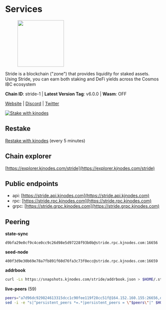 # Services

<figure><img src="https://raw.githubusercontent.com/kj89/testnet_manuals/main/pingpub/logos/stride.png" width="150" alt=""><figcaption></figcaption></figure>

Stride is a blockchain ("zone") that provides liquidity for staked assets.  Using Stride, you can earn both staking and DeFi yields across the Cosmos IBC ecosystem

**Chain ID**: stride-1 | **Latest Version Tag**: v6.0.0 | **Wasm**: OFF

[Website](https://stride.zone) | [Discord](https://discord.gg/mzQZ8dAE7u) | [Twitter](https://twitter.com/stride_zone)

[![Stake with kjnodes](https://i.ibb.co/cr44Q8j/button-stake-with-kjnodes.png)](https://restake.app/stride/stridevaloper1j8gkhtllnp252l6g6zwzea30e7pvzqttr9768n)

## Restake

[Restake with kjnodes](https://restake.app/stride/stridevaloper1j8gkhtllnp252l6g6zwzea30e7pvzqttr9768n) (every 5 minutes)
## Chain explorer
[https://explorer.kjnodes.com/stride](https://explorer.kjnodes.com/stride)

## Public endpoints

* api: [https://stride.api.kjnodes.com](https://stride.api.kjnodes.com)
* rpc: [https://stride.rpc.kjnodes.com](https://stride.rpc.kjnodes.com)
* grpc: [https://stride.grpc.kjnodes.com](https://stride.grpc.kjnodes.com)

## Peering

**state-sync**

```text
d9bfa29e0cf9c4ce0cc9c26d98e5d97228f93b0b@stride.rpc.kjnodes.com:16656
```

**seed-node**

```text
400f3d9e30b69e78a7fb891f60d76fa3c73f0ecc@stride.rpc.kjnodes.com:16659
```

**addrbook**
```bash
curl -Ls https://snapshots.kjnodes.com/stride/addrbook.json > $HOME/.stride/config/addrbook.json
```

**live-peers** (59)
```bash
peers="a7d96dc929824613315dcc1c90fee119f28cc51f@164.152.160.155:26656,d9bfa29e0cf9c4ce0cc9c26d98e5d97228f93b0b@65.109.88.38:16656,a69704ad35dea3df36a169a823203bb1fec26f83@65.109.82.106:16656,e1b058e5cfa2b836ddaa496b10911da62dcf182e@138.201.8.248:26656,a77173bc4f4171fec0ac56b37c18e0ba6e5f80a4@65.108.226.44:31656,fb24bc1de8c563e822897fba89bf150c602f3123@198.244.178.213:26656,2254e6968e5c7ebc98ef5b79b388502fa44e10e1@5.161.134.44:26656,f8e2f80a8c58e6f53cc4940f5f1eac55c9067480@35.213.184.121:26656,463b1dc6903455575079572fb23407be586f2a4b@185.16.39.37:26656,55c973717001f333c6a1e9e0e19df0deea76e6ad@65.108.137.37:26656,ea6a7b2f366bc343f0670f1673fd86001dd08eb0@65.108.122.246:26636,9ee75491e354965d8bfd8434aa093f8613bc1dce@65.108.238.103:12256,0198f6d3ebe7bed4d176558a2ce8d341531f3e7b@74.80.183.130:26653,e726816f42831689eab9378d5d577f1d06d25716@176.9.188.21:26656,ed857708c330334e1e62751470d6ecddf0397459@65.109.69.59:12256,df1d522512419a563615ed3708abf928f0fc5080@137.184.134.126:26656,5383a21cf2d5e513aea2c3e430133f31aa2e5d00@138.201.32.103:26656,fc305427390397f8c4eebe5bc22919c1cc5d4532@65.109.43.75:27007,a3f95b0b15c31a68a7535f6068c4e14b95e90dcf@65.109.92.240:21016,5093547fdf0430143ac66b4ee55d80e6542a6c10@217.174.247.163:26656,a7b4cf6f65138ba61518c2c45402da32dc8e28b7@88.99.164.158:21016,d95477fd745d8a5e4b3d9052149d28a5dc447a88@35.206.158.54:26656,d36ac7580cc8907a00b0add8c3b047caea6df4ed@107.155.67.202:26636,a757fc9ea95a7f643d392ec9fdaa31cbf06e76d9@195.3.221.21:12256,018d66466cfd907d5cc166ba3d5df8958c96e80a@149.56.36.205:26656,3fef899adcdeded56f6c69fe55c5da1624303367@163.172.101.208:4656,8d7d0f32d53467c4d5e8871faf4ec58ea970fed2@157.90.179.182:26456,a26391cbd06bc4b45a5ca230eb3cfb24838768e6@35.193.84.64:26656,d77e7918b9f9e21ee60a8e03075ca3e5f7353912@162.55.4.253:26656,44e797771bff124693e63a8ec331d42873cf2ae2@95.217.202.49:35656,8ade90b45b991088c92e8583e8bc93589d6cd81e@84.244.95.247:26656,a206a5ff59132c3f771735dec337432e6cfb2f7c@15.235.53.45:2062,6831d67983cf5ebcb44da01737ccd6ccbd15c08e@193.70.47.90:12256,1ec2a654e00e22279ee50f13f074f2bce7218681@15.235.114.194:10156,3505b1ece40f94cab8f80cfe31f5106c028ccd05@185.193.17.40:12256,1b0278cd28cf89f830210f7c62cd90b8a7606d3e@95.216.101.22:26656,6b615c7dde3e76de39474b7406bdde0ac0f31b79@23.88.69.22:28666,df3f533e6b9776c11f08da804edcb810cbdd2080@65.108.234.23:12256,d2247f7b919f0781c90ee61958d7044665a22d38@169.155.44.213:26656,1483ddbd1ba369c01d5496877314ed1b09bd9cc3@65.21.189.221:12256,87a7a8cc67967d0ede5d68a1477c44a40a8705f7@108.165.178.242:26653,950da031d9536b9fbd0e9f0c70d65740d11d0111@192.118.76.199:26626,d056dcd5ac8dddb23e2962a5ade6ee51f9bfd785@162.19.89.8:10456,89757803f40da51678451735445ad40d5b15e059@169.155.168.67:26656,6cceba286b498d4a1931f85e35ea0fa433373057@78.47.208.99:26656,cd680cc992983e5c8244b5529034a2e362e7a6d3@93.159.134.157:26656,20f56a68a04eedc764b7e1b87b7032a50b9d4fe9@51.81.155.97:10456,8e4e1f1e087c76c71c64e477e95495833da82aa2@135.181.173.139:26656,aa0d47509ecadb630189fe4ef071d438a6493e69@178.162.165.194:24095,f7eac82316123b03152175e4dbd003edc9e175cb@148.251.19.197:26686,fb8505c994cb90927c766e3c3d2db38044a596bc@139.59.31.201:26656,cc35475fe1f7c345af0ea8a692f3b4b41c8f12a2@116.202.36.240:10156,79604a4290d58530e85a15ce9d1f2e4b6e445172@167.235.108.189:27007,18704d8ffb35d412adb3fb8eea62c894cf175e75@86.48.26.130:26656,d5d1249cc4456209d12b29f140e9e9c2f651d1ba@65.108.46.248:46656,05eec003db41d7ff47a317ef59f83e31bdca23c3@78.107.234.44:26656,6856de6f0c70a850db2b58deb43d568fced4a524@35.208.80.214:26656,921b74b0d483b13e786becb7fc196671d90e3fab@66.172.36.137:28656,04b797b5a56fb939a97a3c7d9c3230d09b85e8d7@93.189.30.118:26656"
sed -i -e "s|^persistent_peers *=.*|persistent_peers = \"$peers\"|" $HOME/.stride/config/config.toml
```
